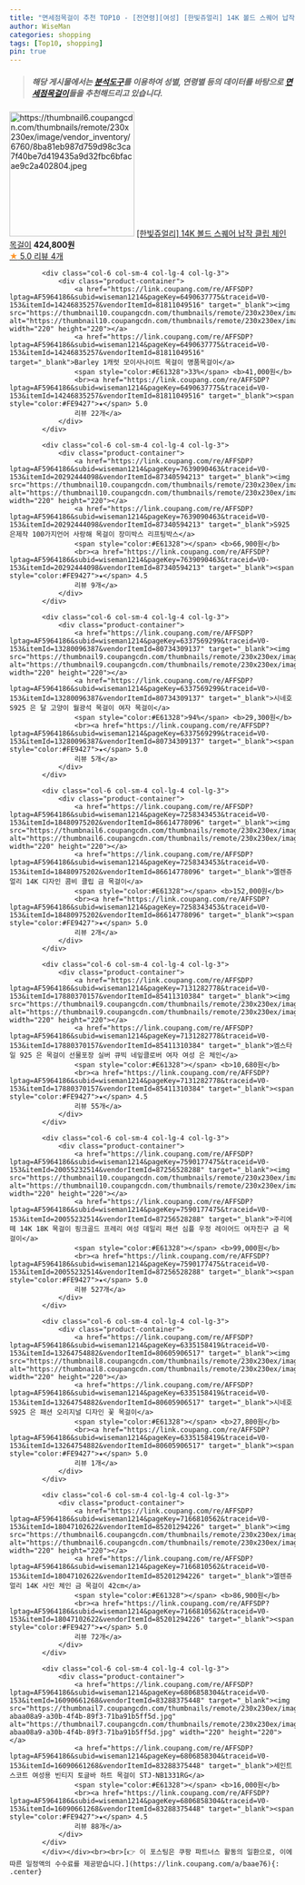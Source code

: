```yaml
---
title: "면세점목걸이 추천 TOP10 - [전연령][여성] ﻿[한빛쥬얼리]﻿ ﻿14K 볼드 스퀘어 납작 클립 체인 목걸이"
author: WiseMan
categories: shopping
tags: [Top10, shopping]
pin: true
---
```


> ##### 해당 게시물에서는 [**분석도구**](https://itemscout.io/)를 이용하여 **성별**, **연령별** 등의 데이터를 바탕으로 [**면세점목걸이**](https://link.coupang.com/a/baae76)들을 추천해드리고 있습니다.
<div class="container"><div class="row">
            <div class="col-6 col-sm-4 col-lg-4 col-lg-3">
                <div class="product-container">
                    <a href="https://link.coupang.com/re/AFFSDP?lptag=AF5964186&subid=wiseman1214&pageKey=6195184408&traceid=V0-153&itemId=12257710851&vendorItemId=79528292916" target="_blank"><img src="https://thumbnail6.coupangcdn.com/thumbnails/remote/230x230ex/image/vendor_inventory/6760/8ba81eb987d759d98c3ca7f40be7d419435a9d32fbc6bfacae9c2a402804.jpeg" alt="https://thumbnail6.coupangcdn.com/thumbnails/remote/230x230ex/image/vendor_inventory/6760/8ba81eb987d759d98c3ca7f40be7d419435a9d32fbc6bfacae9c2a402804.jpeg" width="220" height="220"></a>
                    <a href="https://link.coupang.com/re/AFFSDP?lptag=AF5964186&subid=wiseman1214&pageKey=6195184408&traceid=V0-153&itemId=12257710851&vendorItemId=79528292916" target="_blank">﻿[한빛쥬얼리]﻿ ﻿14K 볼드 스퀘어 납작 클립 체인 목걸이</a>
                    <span style="color:#E61328"></span> <b>424,800원</b>
                    <br><a href="https://link.coupang.com/re/AFFSDP?lptag=AF5964186&subid=wiseman1214&pageKey=6195184408&traceid=V0-153&itemId=12257710851&vendorItemId=79528292916" target="_blank"><span style="color:#FE9427">★</span> 5.0
                    리뷰 4개</a>
                </div>
            </div>
            
            <div class="col-6 col-sm-4 col-lg-4 col-lg-3">
                <div class="product-container">
                    <a href="https://link.coupang.com/re/AFFSDP?lptag=AF5964186&subid=wiseman1214&pageKey=6490637775&traceid=V0-153&itemId=14246835257&vendorItemId=81811049516" target="_blank"><img src="https://thumbnail10.coupangcdn.com/thumbnails/remote/230x230ex/image/vendor_inventory/532e/56e6e1e29207f83e26bb7ab486c039343fa8a12e2f212cdae4e68b09867e.jpg" alt="https://thumbnail10.coupangcdn.com/thumbnails/remote/230x230ex/image/vendor_inventory/532e/56e6e1e29207f83e26bb7ab486c039343fa8a12e2f212cdae4e68b09867e.jpg" width="220" height="220"></a>
                    <a href="https://link.coupang.com/re/AFFSDP?lptag=AF5964186&subid=wiseman1214&pageKey=6490637775&traceid=V0-153&itemId=14246835257&vendorItemId=81811049516" target="_blank">Barley 1캐럿 모이사나이트 목걸이 명품목걸이</a>
                    <span style="color:#E61328">33%</span> <b>41,000원</b>
                    <br><a href="https://link.coupang.com/re/AFFSDP?lptag=AF5964186&subid=wiseman1214&pageKey=6490637775&traceid=V0-153&itemId=14246835257&vendorItemId=81811049516" target="_blank"><span style="color:#FE9427">★</span> 5.0
                    리뷰 22개</a>
                </div>
            </div>
            
            <div class="col-6 col-sm-4 col-lg-4 col-lg-3">
                <div class="product-container">
                    <a href="https://link.coupang.com/re/AFFSDP?lptag=AF5964186&subid=wiseman1214&pageKey=7639090463&traceid=V0-153&itemId=20292444098&vendorItemId=87340594213" target="_blank"><img src="https://thumbnail10.coupangcdn.com/thumbnails/remote/230x230ex/image/vendor_inventory/c7d3/ab339f0eb229720cbf48de6c72b8b29dd2f75f1c364271943883c8f2046c.jpg" alt="https://thumbnail10.coupangcdn.com/thumbnails/remote/230x230ex/image/vendor_inventory/c7d3/ab339f0eb229720cbf48de6c72b8b29dd2f75f1c364271943883c8f2046c.jpg" width="220" height="220"></a>
                    <a href="https://link.coupang.com/re/AFFSDP?lptag=AF5964186&subid=wiseman1214&pageKey=7639090463&traceid=V0-153&itemId=20292444098&vendorItemId=87340594213" target="_blank">S925 은제작 100가지언어 사랑해 목걸이 장미박스 리프팅박스</a>
                    <span style="color:#E61328"></span> <b>66,900원</b>
                    <br><a href="https://link.coupang.com/re/AFFSDP?lptag=AF5964186&subid=wiseman1214&pageKey=7639090463&traceid=V0-153&itemId=20292444098&vendorItemId=87340594213" target="_blank"><span style="color:#FE9427">★</span> 4.5
                    리뷰 9개</a>
                </div>
            </div>
            
            <div class="col-6 col-sm-4 col-lg-4 col-lg-3">
                <div class="product-container">
                    <a href="https://link.coupang.com/re/AFFSDP?lptag=AF5964186&subid=wiseman1214&pageKey=6337569299&traceid=V0-153&itemId=13280096387&vendorItemId=80734309137" target="_blank"><img src="https://thumbnail9.coupangcdn.com/thumbnails/remote/230x230ex/image/vendor_inventory/6224/e85f012658688e5562b68f3c5a5fb68a30456ceaa64ed5187878d6ad4a59.jpeg" alt="https://thumbnail9.coupangcdn.com/thumbnails/remote/230x230ex/image/vendor_inventory/6224/e85f012658688e5562b68f3c5a5fb68a30456ceaa64ed5187878d6ad4a59.jpeg" width="220" height="220"></a>
                    <a href="https://link.coupang.com/re/AFFSDP?lptag=AF5964186&subid=wiseman1214&pageKey=6337569299&traceid=V0-153&itemId=13280096387&vendorItemId=80734309137" target="_blank">시네호 S925 은 달 고양이 월광석 목걸이 여자 목걸이</a>
                    <span style="color:#E61328">94%</span> <b>29,300원</b>
                    <br><a href="https://link.coupang.com/re/AFFSDP?lptag=AF5964186&subid=wiseman1214&pageKey=6337569299&traceid=V0-153&itemId=13280096387&vendorItemId=80734309137" target="_blank"><span style="color:#FE9427">★</span> 5.0
                    리뷰 5개</a>
                </div>
            </div>
            
            <div class="col-6 col-sm-4 col-lg-4 col-lg-3">
                <div class="product-container">
                    <a href="https://link.coupang.com/re/AFFSDP?lptag=AF5964186&subid=wiseman1214&pageKey=7258343453&traceid=V0-153&itemId=18480975202&vendorItemId=86614778096" target="_blank"><img src="https://thumbnail6.coupangcdn.com/thumbnails/remote/230x230ex/image/vendor_inventory/60ea/37be308bee5d361dbda9827508f13e05a6b06dc181ce8d8e5ffe121cd7a4.jpg" alt="https://thumbnail6.coupangcdn.com/thumbnails/remote/230x230ex/image/vendor_inventory/60ea/37be308bee5d361dbda9827508f13e05a6b06dc181ce8d8e5ffe121cd7a4.jpg" width="220" height="220"></a>
                    <a href="https://link.coupang.com/re/AFFSDP?lptag=AF5964186&subid=wiseman1214&pageKey=7258343453&traceid=V0-153&itemId=18480975202&vendorItemId=86614778096" target="_blank">엘렌쥬얼리 14K 디자인 콤비 클립 금 목걸이</a>
                    <span style="color:#E61328"></span> <b>152,000원</b>
                    <br><a href="https://link.coupang.com/re/AFFSDP?lptag=AF5964186&subid=wiseman1214&pageKey=7258343453&traceid=V0-153&itemId=18480975202&vendorItemId=86614778096" target="_blank"><span style="color:#FE9427">★</span> 5.0
                    리뷰 2개</a>
                </div>
            </div>
            
            <div class="col-6 col-sm-4 col-lg-4 col-lg-3">
                <div class="product-container">
                    <a href="https://link.coupang.com/re/AFFSDP?lptag=AF5964186&subid=wiseman1214&pageKey=7131282778&traceid=V0-153&itemId=17880370157&vendorItemId=85411310384" target="_blank"><img src="https://thumbnail9.coupangcdn.com/thumbnails/remote/230x230ex/image/vendor_inventory/d588/ba5d41564854b41a8ff8745ca4f294efae07fd1c36a88db2b414f3cd6ce2.jpg" alt="https://thumbnail9.coupangcdn.com/thumbnails/remote/230x230ex/image/vendor_inventory/d588/ba5d41564854b41a8ff8745ca4f294efae07fd1c36a88db2b414f3cd6ce2.jpg" width="220" height="220"></a>
                    <a href="https://link.coupang.com/re/AFFSDP?lptag=AF5964186&subid=wiseman1214&pageKey=7131282778&traceid=V0-153&itemId=17880370157&vendorItemId=85411310384" target="_blank">엠스타일 925 은 목걸이 선물포장 실버 큐빅 네잎클로버 여자 여성 은 체인</a>
                    <span style="color:#E61328"></span> <b>10,680원</b>
                    <br><a href="https://link.coupang.com/re/AFFSDP?lptag=AF5964186&subid=wiseman1214&pageKey=7131282778&traceid=V0-153&itemId=17880370157&vendorItemId=85411310384" target="_blank"><span style="color:#FE9427">★</span> 4.5
                    리뷰 55개</a>
                </div>
            </div>
            
            <div class="col-6 col-sm-4 col-lg-4 col-lg-3">
                <div class="product-container">
                    <a href="https://link.coupang.com/re/AFFSDP?lptag=AF5964186&subid=wiseman1214&pageKey=7590177475&traceid=V0-153&itemId=20055232514&vendorItemId=87256528288" target="_blank"><img src="https://thumbnail10.coupangcdn.com/thumbnails/remote/230x230ex/image/vendor_inventory/c229/377d17ab1338b475b64e291c4fa3f6455d688b0a2b11f9302a4de4bbead5.jpg" alt="https://thumbnail10.coupangcdn.com/thumbnails/remote/230x230ex/image/vendor_inventory/c229/377d17ab1338b475b64e291c4fa3f6455d688b0a2b11f9302a4de4bbead5.jpg" width="220" height="220"></a>
                    <a href="https://link.coupang.com/re/AFFSDP?lptag=AF5964186&subid=wiseman1214&pageKey=7590177475&traceid=V0-153&itemId=20055232514&vendorItemId=87256528288" target="_blank">주리에떼 14K 18K 목걸이 핑크골드 프레리 여성 데일리 패션 심플 우정 레이어드 여자친구 금 목걸이</a>
                    <span style="color:#E61328"></span> <b>99,000원</b>
                    <br><a href="https://link.coupang.com/re/AFFSDP?lptag=AF5964186&subid=wiseman1214&pageKey=7590177475&traceid=V0-153&itemId=20055232514&vendorItemId=87256528288" target="_blank"><span style="color:#FE9427">★</span> 5.0
                    리뷰 527개</a>
                </div>
            </div>
            
            <div class="col-6 col-sm-4 col-lg-4 col-lg-3">
                <div class="product-container">
                    <a href="https://link.coupang.com/re/AFFSDP?lptag=AF5964186&subid=wiseman1214&pageKey=6335158419&traceid=V0-153&itemId=13264754882&vendorItemId=80605906517" target="_blank"><img src="https://thumbnail8.coupangcdn.com/thumbnails/remote/230x230ex/image/vendor_inventory/8fd0/50f0b85761ae7ec8902b57e5da805177a69da88ebb5c12dc8395cedea398.png" alt="https://thumbnail8.coupangcdn.com/thumbnails/remote/230x230ex/image/vendor_inventory/8fd0/50f0b85761ae7ec8902b57e5da805177a69da88ebb5c12dc8395cedea398.png" width="220" height="220"></a>
                    <a href="https://link.coupang.com/re/AFFSDP?lptag=AF5964186&subid=wiseman1214&pageKey=6335158419&traceid=V0-153&itemId=13264754882&vendorItemId=80605906517" target="_blank">시네호 S925 은 패션 오리지널 디자인 꽃 목걸이</a>
                    <span style="color:#E61328"></span> <b>27,800원</b>
                    <br><a href="https://link.coupang.com/re/AFFSDP?lptag=AF5964186&subid=wiseman1214&pageKey=6335158419&traceid=V0-153&itemId=13264754882&vendorItemId=80605906517" target="_blank"><span style="color:#FE9427">★</span> 5.0
                    리뷰 1개</a>
                </div>
            </div>
            
            <div class="col-6 col-sm-4 col-lg-4 col-lg-3">
                <div class="product-container">
                    <a href="https://link.coupang.com/re/AFFSDP?lptag=AF5964186&subid=wiseman1214&pageKey=7166810562&traceid=V0-153&itemId=18047102622&vendorItemId=85201294226" target="_blank"><img src="https://thumbnail6.coupangcdn.com/thumbnails/remote/230x230ex/image/vendor_inventory/9bcc/cc571c269617ba36e249201661d2cea1a665e85f03e8092c690bec7c993b.jpg" alt="https://thumbnail6.coupangcdn.com/thumbnails/remote/230x230ex/image/vendor_inventory/9bcc/cc571c269617ba36e249201661d2cea1a665e85f03e8092c690bec7c993b.jpg" width="220" height="220"></a>
                    <a href="https://link.coupang.com/re/AFFSDP?lptag=AF5964186&subid=wiseman1214&pageKey=7166810562&traceid=V0-153&itemId=18047102622&vendorItemId=85201294226" target="_blank">엘렌쥬얼리 14K 샤인 체인 금 목걸이 42cm</a>
                    <span style="color:#E61328"></span> <b>86,900원</b>
                    <br><a href="https://link.coupang.com/re/AFFSDP?lptag=AF5964186&subid=wiseman1214&pageKey=7166810562&traceid=V0-153&itemId=18047102622&vendorItemId=85201294226" target="_blank"><span style="color:#FE9427">★</span> 5.0
                    리뷰 72개</a>
                </div>
            </div>
            
            <div class="col-6 col-sm-4 col-lg-4 col-lg-3">
                <div class="product-container">
                    <a href="https://link.coupang.com/re/AFFSDP?lptag=AF5964186&subid=wiseman1214&pageKey=6806858304&traceid=V0-153&itemId=16090661268&vendorItemId=83288375448" target="_blank"><img src="https://thumbnail7.coupangcdn.com/thumbnails/remote/230x230ex/image/retail/images/2710155975815765-abaa08a9-a30b-4f4b-89f3-71ba91b5ff5d.jpg" alt="https://thumbnail7.coupangcdn.com/thumbnails/remote/230x230ex/image/retail/images/2710155975815765-abaa08a9-a30b-4f4b-89f3-71ba91b5ff5d.jpg" width="220" height="220"></a>
                    <a href="https://link.coupang.com/re/AFFSDP?lptag=AF5964186&subid=wiseman1214&pageKey=6806858304&traceid=V0-153&itemId=16090661268&vendorItemId=83288375448" target="_blank">세인트스코트 여성용 빈티지 토글바 하트 목걸이 STJ-NB1331RG</a>
                    <span style="color:#E61328"></span> <b>16,000원</b>
                    <br><a href="https://link.coupang.com/re/AFFSDP?lptag=AF5964186&subid=wiseman1214&pageKey=6806858304&traceid=V0-153&itemId=16090661268&vendorItemId=83288375448" target="_blank"><span style="color:#FE9427">★</span> 4.5
                    리뷰 88개</a>
                </div>
            </div>
            </div></div><br><br>[👉 이 포스팅은 쿠팡 파트너스 활동의 일환으로, 이에 따른 일정액의 수수료를 제공받습니다.](https://link.coupang.com/a/baae76){: .center}